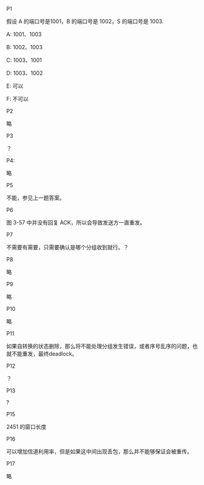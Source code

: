 P1

假设 A 的端口号是1001，B 的端口号是 1002，S 的端口号是 1003.

A: 1001、1003

B: 1002、1003

C: 1003、1001

D: 1003、1002

E: 可以

F: 不可以

P2

略

P3

？

P4:

略

P5

不能，参见上一题答案。

P6

图 3-57 中并没有回复 ACK，所以会导致发送方一直重发。

P7

不需要有需要，只需要确认是哪个分组收到就行。？

P8

略

P9

略

P10

略

P11

如果自转换的状态删除，那么将不能处理分组发生错误，或者序号乱序的问题，也就不能重发，最终deadlock。

P12

？

P13

?

P15

2451 的窗口长度

P16

可以增加信道利用率，但是如果这中间出现丢包，那么并不能够保证会被重传。

P17

略
